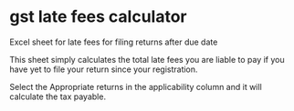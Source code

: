 # gst late fees calculator
Excel sheet for late fees for filing returns after due date

This sheet simply calculates the total late fees you are liable to pay if you have yet to file your return since your registration.

Select the Appropriate returns in the applicability column and it will calculate the tax payable. 
